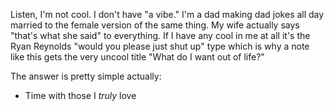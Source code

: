 Listen, I'm not cool. I don't have "a vibe." I'm a dad making dad jokes all day married to the female version of the same thing. My wife actually says "that's what she said" to everything. If I have any cool in me at all it's the Ryan Reynolds "would you please just shut up" type which is why a note like this gets the very uncool title "What do I want out of life?"

The answer is pretty simple actually:

- Time with those I *truly* love
